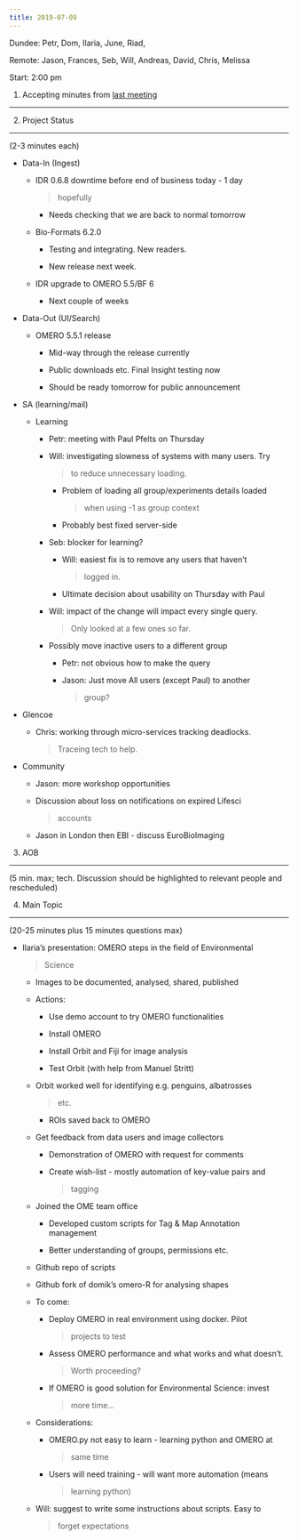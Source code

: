 ```yaml
---
title: 2019-07-09
---
```


Dundee: Petr, Dom, Ilaria, June, Riad,

Remote: Jason, Frances, Seb, Will, Andreas, David, Chris, Melissa

Start: 2:00 pm

1. Accepting minutes from [<u>last meeting</u>](https://drive.google.com/open?id=1TndXeC3wQSZVEaB5ZGpEAaPRl1QAufSI)
-------------------------------------------------------------------------------------------------------------------

2. Project Status
-----------------

(2-3 minutes each)

-   Data-In (Ingest)

    -   IDR 0.6.8 downtime before end of business today - 1 day
        > hopefully

        -   Needs checking that we are back to normal tomorrow

    -   Bio-Formats 6.2.0

        -   Testing and integrating. New readers.

        -   New release next week.

    -   IDR upgrade to OMERO 5.5/BF 6

        -   Next couple of weeks

-   Data-Out (UI/Search)

    -   OMERO 5.5.1 release

        -   Mid-way through the release currently

        -   Public downloads etc. Final Insight testing now

        -   Should be ready tomorrow for public announcement

-   SA (learning/mail)

    -   Learning

        -   Petr: meeting with Paul Pfelts on Thursday

        -   Will: investigating slowness of systems with many users. Try
            > to reduce unnecessary loading.

            -   Problem of loading all group/experiments details loaded
                > when using -1 as group context

            -   Probably best fixed server-side

        -   Seb: blocker for learning?

            -   Will: easiest fix is to remove any users that haven’t
                > logged in.

            -   Ultimate decision about usability on Thursday with Paul

        -   Will: impact of the change will impact every single query.
            > Only looked at a few ones so far.

        -   Possibly move inactive users to a different group

            -   Petr: not obvious how to make the query

            -   Jason: Just move All users (except Paul) to another
                > group?

-   Glencoe

    -   Chris: working through micro-services tracking deadlocks.
        > Traceing tech to help.

-   Community

    -   Jason: more workshop opportunities

    -   Discussion about loss on notifications on expired Lifesci
        > accounts

    -   Jason in London then EBI - discuss EuroBioImaging

3. AOB
------

(5 min. max; tech. Discussion should be highlighted to relevant people
and rescheduled)

4. Main Topic
-------------

(20-25 minutes plus 15 minutes questions max)

-   Ilaria’s presentation: OMERO steps in the field of Environmental
    > Science

    -   Images to be documented, analysed, shared, published

    -   Actions:

        -   Use demo account to try OMERO functionalities

        -   Install OMERO

        -   Install Orbit and Fiji for image analysis

        -   Test Orbit (with help from Manuel Stritt)

    -   Orbit worked well for identifying e.g. penguins, albatrosses
        > etc.

        -   ROIs saved back to OMERO

    -   Get feedback from data users and image collectors

        -   Demonstration of OMERO with request for comments

        -   Create wish-list - mostly automation of key-value pairs and
            > tagging

    -   Joined the OME team office

        -   Developed custom scripts for Tag & Map Annotation management

        -   Better understanding of groups, permissions etc.

    -   Github repo of scripts

    -   Github fork of domik’s omero-R for analysing shapes

    -   To come:

        -   Deploy OMERO in real environment using docker. Pilot
            > projects to test

        -   Assess OMERO performance and what works and what doesn’t.
            > Worth proceeding?

        -   If OMERO is good solution for Environmental Science: invest
            > more time…

    -   Considerations:

        -   OMERO.py not easy to learn - learning python and OMERO at
            > same time

        -   Users will need training - will want more automation (means
            > learning python)

    -   Will: suggest to write some instructions about scripts. Easy to
        > forget expectations
